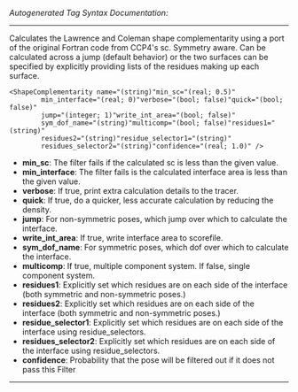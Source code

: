 _Autogenerated Tag Syntax Documentation:_

---
Calculates the Lawrence and Coleman shape complementarity using a port of the original Fortran code from CCP4's sc. Symmetry aware. Can be calculated across a jump (default behavior) or the two surfaces can be specified by explicitly providing lists of the residues making up each surface.

```
<ShapeComplementarity name="(string)"min_sc="(real; 0.5)"
        min_interface="(real; 0)"verbose="(bool; false)"quick="(bool; false)"
        jump="(integer; 1)"write_int_area="(bool; false)"
        sym_dof_name="(string)"multicomp="(bool; false)"residues1="(string)"
        residues2="(string)"residue_selector1="(string)"
        residues_selector2="(string)"confidence="(real; 1.0)" />
```

-   **min_sc**: The filter fails if the calculated sc is less than the given value.
-   **min_interface**: The filter fails is the calculated interface area is less than the given value.
-   **verbose**: If true, print extra calculation details to the tracer.
-   **quick**: If true, do a quicker, less accurate calculation by reducing the density.
-   **jump**: For non-symmetric poses, which jump over which to calculate the interface.
-   **write_int_area**: If true, write interface area to scorefile.
-   **sym_dof_name**: For symmetric poses, which dof over which to calculate the interface.
-   **multicomp**: If true, multiple component system. If false, single component system.
-   **residues1**: Explicitly set which residues are on each side of the interface (both symmetric and non-symmetric poses.)
-   **residues2**: Explicitly set which residues are on each side of the interface (both symmetric and non-symmetric poses.)
-   **residue_selector1**: Explicitly set which residues are on each side of the interface using residue_selectors.
-   **residues_selector2**: Explicitly set which residues are on each side of the interface using residue_selectors.
-   **confidence**: Probability that the pose will be filtered out if it does not pass this Filter

---
